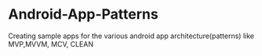 # Android-App-Patterns
Creating sample apps for the various android app architecture(patterns) like MVP,MVVM, MCV, CLEAN
